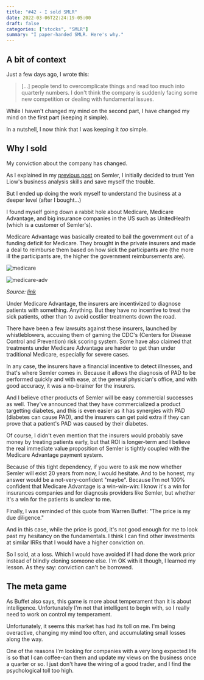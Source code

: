 ```yaml
---
title: "#42 - I sold SMLR"
date: 2022-03-06T22:24:19-05:00
draft: false
categories: ["stocks", "SMLR"]
summary: "I paper-handed SMLR. Here's why."
---
```


## A bit of context

Just a few days ago, I wrote this:

<blockquote>

[...] people tend to overcomplicate things and read too much into quarterly numbers. I don't think the company is suddenly facing some new competition or dealing with fundamental issues.

</blockquote>

While I haven't changed my mind on the second part, I have changed my mind on the first part (keeping it simple).

In a nutshell, I now think that I was keeping it _too_ simple. 

## Why I sold

My conviction about the company has changed.

As I explained in my [previous post](/diary/40-smlr.md) on Semler, I initially decided to trust Yen Liow's business analysis skills and save myself the trouble.

But I ended up doing the work myself to understand the business at a deeper level (after I bought...)

I found myself going down a rabbit hole about Medicare, Medicare Advantage, and big insurance companies in the US such as UnitedHealth (which is a customer of Semler's).

Medicare Advantage was basically created to bail the government out of a funding deficit for Medicare. They brought in the private insurers and made a deal to reimburse them based on how sick the participants are (the more ill the participants are, the higher the government reimbursements are).

![medicare](/images/medicare.png)

![medicare-adv](/images/medicare-advantage.png)

_Source: [link](https://www.nytimes.com/2017/05/15/business/dealbook/a-whistle-blower-tells-of-health-insurers-bilking-medicare.html)_

Under Medicare Advantage, the insurers are incentivized to diagnose patients with something. Anything. But they have no incentive to treat the sick patients, other than to avoid costlier treatments down the road.

There have been a few lawsuits against these insurers, launched by whistleblowers, accusing them of gaming the CDC's (Centers for Disease Control and Prevention) risk scoring system. Some have also claimed that treatments under Medicare Advantage are harder to get than under traditional Medicare, especially for severe cases.

In any case, the insurers have a financial incentive to detect illnesses, and that's where Semler comes in. Because it allows the diagnosis of PAD to be performed quickly and with ease, at the general physician's office, and with good accuracy, it was a no-brainer for the insurers.

And I believe other products of Semler will be easy commercial successes as well. They've announced that they have commercialized a product targetting diabetes, and this is even easier as it has synergies with PAD (diabetes can cause PAD), and the insurers can get paid extra if they can prove that a patient's PAD was caused by their diabetes.

Of course, I didn't even mention that the insurers would probably save money by treating patients early, but that ROI is longer-term and I believe the real immediate value proposition of Semler is tightly coupled with the Medicare Advantage payment system.

Because of this tight dependency, if you were to ask me now whether Semler will exist 20 years from now, I would hesitate. And to be honest, my answer would be a not-very-confident "maybe". Because I'm not 100% confident that Medicare Advantage is a win-win-win: I know it's a win for insurances companies and for diagnosis providers like Semler, but whether it's a win for the patients is unclear to me.

Finally, I was reminded of this quote from Warren Buffet: "The price is my due diligence."

And in this case, while the price is good, it's not good enough for me to look past my hesitancy on the fundamentals. I think I can find other investments at similar IRRs that I would have a higher conviction on.

So I sold, at a loss. Which I would have avoided if I had done the work prior instead of blindly cloning someone else. I'm OK with it though, I learned my lesson. As they say: conviction can't be borrowed.

## The meta game

As Buffet also says, this game is more about temperament than it is about intelligence. Unfortunately I'm not that intelligent to begin with, so I really need to work on control my temperament.

Unfortunately, it seems this market has had its toll on me. I'm being overactive, changing my mind too often, and accumulating small losses along the way.

One of the reasons I'm looking for companies with a very long expected life is so that I can coffee-can them and update my views on the business once a quarter or so. I just don't have the wiring of a good trader, and I find the psychological toll too high.

